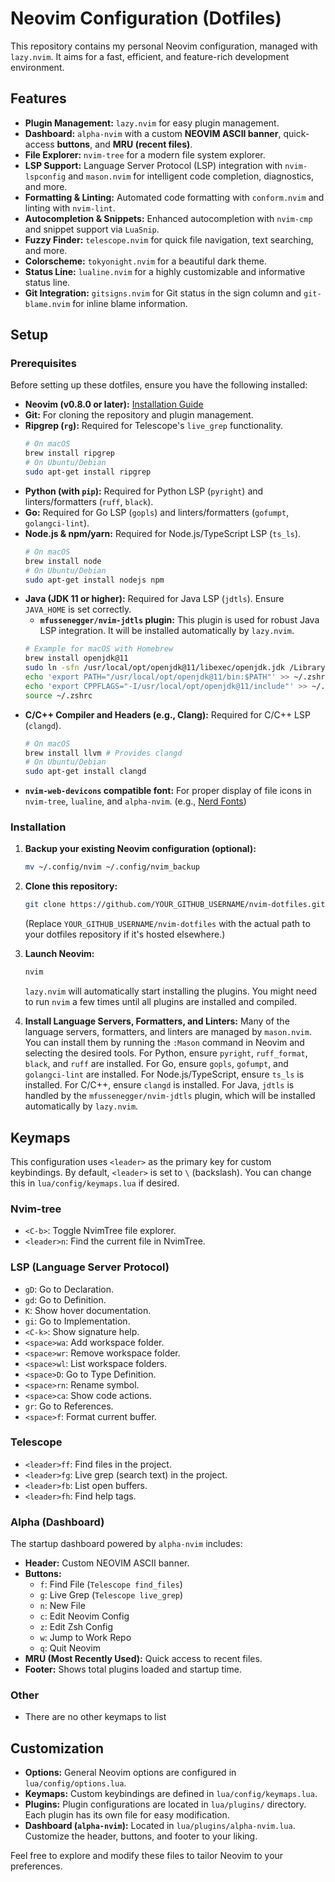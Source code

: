 # Neovim Configuration (Dotfiles)

This repository contains my personal Neovim configuration, managed with `lazy.nvim`. It aims for a fast, efficient, and feature-rich development environment.

## Features

*   **Plugin Management:** `lazy.nvim` for easy plugin management.
*   **Dashboard:** `alpha-nvim` with a custom **NEOVIM ASCII banner**, quick-access **buttons**, and **MRU (recent files)**.
*   **File Explorer:** `nvim-tree` for a modern file system explorer.
*   **LSP Support:** Language Server Protocol (LSP) integration with `nvim-lspconfig` and `mason.nvim` for intelligent code completion, diagnostics, and more.
*   **Formatting & Linting:** Automated code formatting with `conform.nvim` and linting with `nvim-lint`.
*   **Autocompletion & Snippets:** Enhanced autocompletion with `nvim-cmp` and snippet support via `LuaSnip`.
*   **Fuzzy Finder:** `telescope.nvim` for quick file navigation, text searching, and more.
*   **Colorscheme:** `tokyonight.nvim` for a beautiful dark theme.
*   **Status Line:** `lualine.nvim` for a highly customizable and informative status line.
*   **Git Integration:** `gitsigns.nvim` for Git status in the sign column and `git-blame.nvim` for inline blame information.

## Setup

### Prerequisites

Before setting up these dotfiles, ensure you have the following installed:

*   **Neovim (v0.8.0 or later):** [Installation Guide](https://github.com/neovim/neovim/wiki/Installing-Neovim)
*   **Git:** For cloning the repository and plugin management.
*   **Ripgrep (`rg`):** Required for Telescope's `live_grep` functionality.
    ```bash
    # On macOS
    brew install ripgrep
    # On Ubuntu/Debian
    sudo apt-get install ripgrep
    ```
*   **Python (with `pip`):** Required for Python LSP (`pyright`) and linters/formatters (`ruff`, `black`).
*   **Go:** Required for Go LSP (`gopls`) and linters/formatters (`gofumpt`, `golangci-lint`).
*   **Node.js & npm/yarn:** Required for Node.js/TypeScript LSP (`ts_ls`).
    ```bash
    # On macOS
    brew install node
    # On Ubuntu/Debian
    sudo apt-get install nodejs npm
    ```
*   **Java (JDK 11 or higher):** Required for Java LSP (`jdtls`). Ensure `JAVA_HOME` is set correctly.
    *   **`mfussenegger/nvim-jdtls` plugin:** This plugin is used for robust Java LSP integration. It will be installed automatically by `lazy.nvim`.
    ```bash
    # Example for macOS with Homebrew
    brew install openjdk@11
    sudo ln -sfn /usr/local/opt/openjdk@11/libexec/openjdk.jdk /Library/Java/JavaVirtualMachines/openjdk-11.jdk
    echo 'export PATH="/usr/local/opt/openjdk@11/bin:$PATH"' >> ~/.zshrc
    echo 'export CPPFLAGS="-I/usr/local/opt/openjdk@11/include"' >> ~/.zshrc
    source ~/.zshrc
    ```
*   **C/C++ Compiler and Headers (e.g., Clang):** Required for C/C++ LSP (`clangd`).
    ```bash
    # On macOS
    brew install llvm # Provides clangd
    # On Ubuntu/Debian
    sudo apt-get install clangd
    ```
*   **`nvim-web-devicons` compatible font:** For proper display of file icons in `nvim-tree`, `lualine`, and `alpha-nvim`. (e.g., [Nerd Fonts](https://www.nerdfonts.com/))

### Installation

1.  **Backup your existing Neovim configuration (optional):**
    ```bash
    mv ~/.config/nvim ~/.config/nvim_backup
    ```

2.  **Clone this repository:**
    ```bash
    git clone https://github.com/YOUR_GITHUB_USERNAME/nvim-dotfiles.git ~/.config/nvim
    ```
    (Replace `YOUR_GITHUB_USERNAME/nvim-dotfiles` with the actual path to your dotfiles repository if it's hosted elsewhere.)

3.  **Launch Neovim:**
    ```bash
    nvim
    ```
    `lazy.nvim` will automatically start installing the plugins. You might need to run `nvim` a few times until all plugins are installed and compiled.

4.  **Install Language Servers, Formatters, and Linters:**
    Many of the language servers, formatters, and linters are managed by `mason.nvim`.
    You can install them by running the `:Mason` command in Neovim and selecting the desired tools.
    For Python, ensure `pyright`, `ruff_format`, `black`, and `ruff` are installed.
    For Go, ensure `gopls`, `gofumpt`, and `golangci-lint` are installed.
    For Node.js/TypeScript, ensure `ts_ls` is installed.
    For C/C++, ensure `clangd` is installed.
    For Java, `jdtls` is handled by the `mfussenegger/nvim-jdtls` plugin, which will be installed automatically by `lazy.nvim`.

## Keymaps

This configuration uses `<leader>` as the primary key for custom keybindings. By default, `<leader>` is set to `\` (backslash). You can change this in `lua/config/keymaps.lua` if desired.

### Nvim-tree

*   `<C-b>`: Toggle NvimTree file explorer.
*   `<leader>n`: Find the current file in NvimTree.

### LSP (Language Server Protocol)

*   `gD`: Go to Declaration.
*   `gd`: Go to Definition.
*   `K`: Show hover documentation.
*   `gi`: Go to Implementation.
*   `<C-k>`: Show signature help.
*   `<space>wa`: Add workspace folder.
*   `<space>wr`: Remove workspace folder.
*   `<space>wl`: List workspace folders.
*   `<space>D`: Go to Type Definition.
*   `<space>rn`: Rename symbol.
*   `<space>ca`: Show code actions.
*   `gr`: Go to References.
*   `<space>f`: Format current buffer.

### Telescope

*   `<leader>ff`: Find files in the project.
*   `<leader>fg`: Live grep (search text) in the project.
*   `<leader>fb`: List open buffers.
*   `<leader>fh`: Find help tags.

### Alpha (Dashboard)

The startup dashboard powered by `alpha-nvim` includes:

*   **Header:** Custom NEOVIM ASCII banner.
*   **Buttons:**
    *   `f`: Find File (`Telescope find_files`)
    *   `g`: Live Grep (`Telescope live_grep`)
    *   `n`: New File
    *   `c`: Edit Neovim Config
    *   `z`: Edit Zsh Config
    *   `w`: Jump to Work Repo
    *   `q`: Quit Neovim
*   **MRU (Most Recently Used):** Quick access to recent files.
*   **Footer:** Shows total plugins loaded and startup time.

### Other
*   There are no other keymaps to list

## Customization

*   **Options:** General Neovim options are configured in `lua/config/options.lua`.
*   **Keymaps:** Custom keybindings are defined in `lua/config/keymaps.lua`.
*   **Plugins:** Plugin configurations are located in `lua/plugins/` directory. Each plugin has its own file for easy modification.
*   **Dashboard (`alpha-nvim`):** Located in `lua/plugins/alpha-nvim.lua`. Customize the header, buttons, and footer to your liking.

Feel free to explore and modify these files to tailor Neovim to your preferences.

